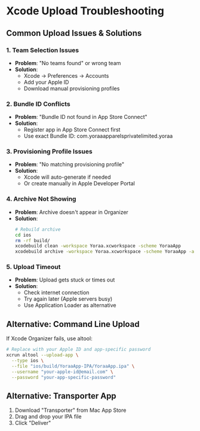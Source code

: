 # Xcode Upload Troubleshooting

## Common Upload Issues & Solutions

### 1. **Team Selection Issues**
- **Problem**: "No teams found" or wrong team
- **Solution**: 
  - Xcode → Preferences → Accounts
  - Add your Apple ID
  - Download manual provisioning profiles

### 2. **Bundle ID Conflicts**
- **Problem**: "Bundle ID not found in App Store Connect"
- **Solution**: 
  - Register app in App Store Connect first
  - Use exact Bundle ID: com.yoraaapparelsprivatelimited.yoraa

### 3. **Provisioning Profile Issues**
- **Problem**: "No matching provisioning profile"
- **Solution**:
  - Xcode will auto-generate if needed
  - Or create manually in Apple Developer Portal

### 4. **Archive Not Showing**
- **Problem**: Archive doesn't appear in Organizer
- **Solution**:
  ```bash
  # Rebuild archive
  cd ios
  rm -rf build/
  xcodebuild clean -workspace Yoraa.xcworkspace -scheme YoraaApp
  xcodebuild archive -workspace Yoraa.xcworkspace -scheme YoraaApp -archivePath build/YoraaApp.xcarchive
  ```

### 5. **Upload Timeout**
- **Problem**: Upload gets stuck or times out
- **Solution**:
  - Check internet connection
  - Try again later (Apple servers busy)
  - Use Application Loader as alternative

## Alternative: Command Line Upload
If Xcode Organizer fails, use altool:

```bash
# Replace with your Apple ID and app-specific password
xcrun altool --upload-app \
  --type ios \
  --file "ios/build/YoraaApp-IPA/YoraaApp.ipa" \
  --username "your-apple-id@email.com" \
  --password "your-app-specific-password"
```

## Alternative: Transporter App
1. Download "Transporter" from Mac App Store
2. Drag and drop your IPA file
3. Click "Deliver"
